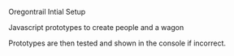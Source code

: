Oregontrail Intial Setup

Javascript prototypes to create people and a wagon

Prototypes are then tested and shown in the console if incorrect.